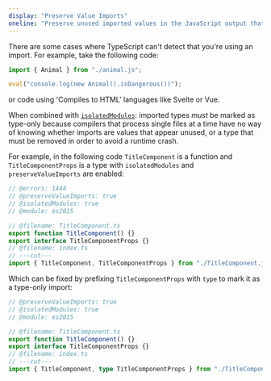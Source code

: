 ```yaml
---
display: "Preserve Value Imports"
oneline: "Preserve unused imported values in the JavaScript output that would otherwise be removed."
---
```


There are some cases where TypeScript can't detect that you're using an import. For example, take the following code:

```ts
import { Animal } from "./animal.js";

eval("console.log(new Animal().isDangerous())");
```

or code using 'Compiles to HTML' languages like Svelte or Vue.

When combined with [`isolatedModules`](#isolatedModules): imported types _must_ be marked as type-only because compilers that process single files at a time have no way of knowing whether imports are values that appear unused, or a type that must be removed in order to avoid a runtime crash.

For example, in the following code `TitleComponent` is a function and `TitleComponentProps` is a type with `isolatedModules` and `preserveValueImports` are enabled:

```ts twoslash
// @errors: 1444
// @preserveValueImports: true
// @isolatedModules: true
// @module: es2015

// @filename: TitleComponent.ts
export function TitleComponent() {}
export interface TitleComponentProps {}
// @filename: index.ts
// ---cut---
import { TitleComponent, TitleComponentProps } from "./TitleComponent.js";
```

Which can be fixed by prefixing `TitleComponentProps` with `type` to mark it as a type-only import:

```ts twoslash
// @preserveValueImports: true
// @isolatedModules: true
// @module: es2015

// @filename: TitleComponent.ts
export function TitleComponent() {}
export interface TitleComponentProps {}
// @filename: index.ts
// ---cut---
import { TitleComponent, type TitleComponentProps } from "./TitleComponent.js";
```
